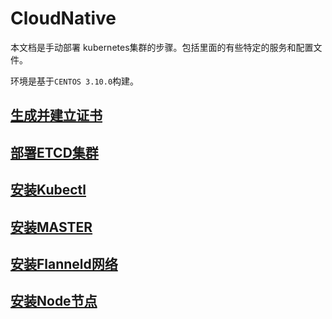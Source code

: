 # CloudNative
本文档是手动部署 kubernetes集群的步骤。包括里面的有些特定的服务和配置文件。


环境是基于`CENTOS 3.10.0`构建。



## [生成并建立证书](/GenerateCA/README.MD)
## [部署ETCD集群](/etcd/README.MD)
## [安装Kubectl ](/Kubernetes/Kubectl/README.MD)
## [安装MASTER ](/Kubernetes/Master/README.MD)
## [安装Flanneld网络](/Flanneld/README.MD)
## [安装Node节点](/Kubernetes/Node/README.MD)
